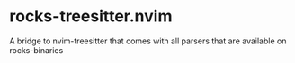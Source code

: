 # rocks-treesitter.nvim
A bridge to nvim-treesitter that comes with all parsers that are available on rocks-binaries
